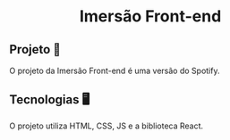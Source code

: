 <h1 align="center"> Imersão Front-end </h1>

## Projeto 🎵

O projeto da Imersão Front-end é uma versão do Spotify.

## Tecnologias 🖥

O projeto utiliza HTML, CSS, JS e a biblioteca React.
